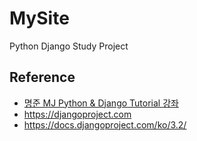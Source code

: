 # MySite
Python Django Study Project


## Reference
* [명준 MJ Python & Django Tutorial 강좌](https://www.youtube.com/playlist?list=PLi4xPOplIq7d1vDdLBAvS5PmQR-p6KwUz) 
* https://djangoproject.com
* https://docs.djangoproject.com/ko/3.2/

